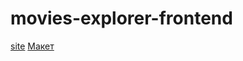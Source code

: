 # movies-explorer-frontend
[site](https://diplomma.nomoredomains.xyz "movies")
[Макет](https://disk.yandex.ru/d/zhJ1bMyv92jqBQ "Макет для Figma")


